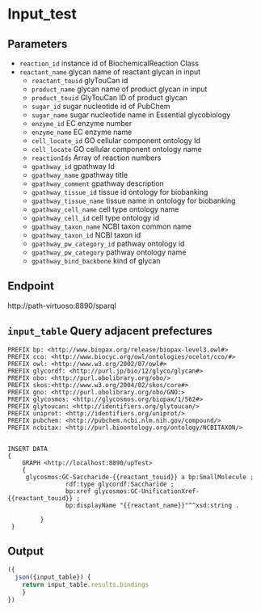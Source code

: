 # Input_test

## Parameters
* `reaction_id` instance id of BiochemicalReaction Class 
* `reactant_name` glycan name of reactant glycan in input
  * `reactant_touid` glyTouCan id
  * `product_name` glycan name of product  glycan in input
  * `product_touid` GlyTouCan ID of product glycan
  * `sugar_id` sugar nucleotide id of PubChem
  * `sugar_name` sugar nucleotide name in Essential glycobiology
  * `enzyme_id` EC enzyme number
  * `enzyme_name` EC enzyme name
  * `cell_locate_id` GO cellular component ontology Id
  * `cell_locate` GO cellular component ontology name
  * `reactionIds` Array of reaction numbers
  * `gpathway_id` gpathway Id
  * `gpathway_name` gpathway title 
  * `gpathway_comment` gpathway description
  * `gpathway_tissue_id` tissue id ontology for biobanking
  * `gpathway_tissue_name` tissue name in ontology for biobanking
  * `gpathway_cell_name` cell type ontology name
  * `gpathway_cell_id` cell type ontology id
  * `gpathway_taxon_name` NCBI taxon common name
  * `gpathway_taxon_id` NCBI taxon id
  * `gpathway_pw_category_id` pathway ontology id
  * `gpathway_pw_category` pathway ontology name
  * `gpathway_bind_backbone` kind of glycan    

## Endpoint
http://path-virtuoso:8890/sparql


## `input_table` Query adjacent prefectures

```sparql
PREFIX bp: <http://www.biopax.org/release/biopax-level3.owl#>
PREFIX cco: <http://www.biocyc.org/owl/ontologies/ocelot/cco/#>
PREFIX owl: <http://www.w3.org/2002/07/owl#>
PREFIX glycordf: <http://purl.jp/bio/12/glyco/glycan#>
PREFIX obo: <http://purl.obolibrary.org/obo/>
PREFIX skos:<http://www.w3.org/2004/02/skos/core#>
PREFIX gno: <http://purl.obolibrary.org/obo/GNO:>
PREFIX glycosmos: <http://glycosmos.org/biopax/1/562#>
PREFIX glytoucan: <http://identifiers.org/glytoucan/>
PREFIX uniprot: <http://identifiers.org/uniprot/>
PREFIX pubchem: <http://pubchem.ncbi.nlm.nih.gov/compound/>
PREFIX ncbitax: <http://purl.bioontology.org/ontology/NCBITAXON/>


INSERT DATA
{
    GRAPH <http://localhost:8890/upTest>
    {    
     glycosmos:GC-Saccharide-{{reactant_touid}} a bp:SmallMolecule ;
                rdf:type glycordf:Saccharide ;
                bp:xref glycosmos:GC-UnificationXref-{{reactant_touid}} ;
                bp:displayName "{{reactant_name}}"^^xsd:string .
     
         }
 }
```      
## Output

```javascript
({
  json({input_table}) {
    return input_table.results.bindings
    }
})
```    